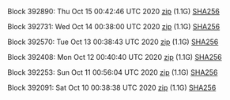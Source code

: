Block 392890: Thu Oct 15 00:42:46 UTC 2020 [zip](https://dash-bootstrap.ams3.digitaloceanspaces.com/testnet/2020-10-15/bootstrap.dat.zip) (1.1G) [SHA256](https://dash-bootstrap.ams3.digitaloceanspaces.com/testnet/2020-10-15/sha256.txt)

Block 392731: Wed Oct 14 00:38:00 UTC 2020 [zip](https://dash-bootstrap.ams3.digitaloceanspaces.com/testnet/2020-10-14/bootstrap.dat.zip) (1.1G) [SHA256](https://dash-bootstrap.ams3.digitaloceanspaces.com/testnet/2020-10-14/sha256.txt)

Block 392570: Tue Oct 13 00:38:43 UTC 2020 [zip](https://dash-bootstrap.ams3.digitaloceanspaces.com/testnet/2020-10-13/bootstrap.dat.zip) (1.1G) [SHA256](https://dash-bootstrap.ams3.digitaloceanspaces.com/testnet/2020-10-13/sha256.txt)

Block 392408: Mon Oct 12 00:40:40 UTC 2020 [zip](https://dash-bootstrap.ams3.digitaloceanspaces.com/testnet/2020-10-12/bootstrap.dat.zip) (1.1G) [SHA256](https://dash-bootstrap.ams3.digitaloceanspaces.com/testnet/2020-10-12/sha256.txt)

Block 392253: Sun Oct 11 00:56:04 UTC 2020 [zip](https://dash-bootstrap.ams3.digitaloceanspaces.com/testnet/2020-10-11/bootstrap.dat.zip) (1.1G) [SHA256](https://dash-bootstrap.ams3.digitaloceanspaces.com/testnet/2020-10-11/sha256.txt)

Block 392091: Sat Oct 10 00:38:38 UTC 2020 [zip](https://dash-bootstrap.ams3.digitaloceanspaces.com/testnet/2020-10-10/bootstrap.dat.zip) (1.1G) [SHA256](https://dash-bootstrap.ams3.digitaloceanspaces.com/testnet/2020-10-10/sha256.txt)
